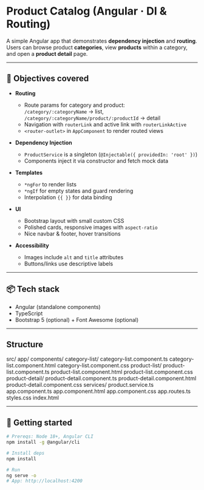 # Product Catalog (Angular · DI & Routing)

A simple Angular app that demonstrates **dependency injection** and **routing**.  
Users can browse product **categories**, view **products** within a category, and open a **product detail** page.

---

## 🎯 Objectives covered

- **Routing**
  - Route params for category and product:  
    `/category/:categoryName` → list, `/category/:categoryName/product/:productId` → detail
  - Navigation with `routerLink` and active link with `routerLinkActive`
  - `<router-outlet>` in `AppComponent` to render routed views

- **Dependency Injection**
  - `ProductService` is a singleton (`@Injectable({ providedIn: 'root' })`)
  - Components inject it via constructor and fetch mock data

- **Templates**
  - `*ngFor` to render lists
  - `*ngIf` for empty states and guard rendering
  - Interpolation `{{ }}` for data binding

- **UI**
  - Bootstrap layout with small custom CSS
  - Polished cards, responsive images with `aspect-ratio`
  - Nice navbar & footer, hover transitions

- **Accessibility**
  - Images include `alt` and `title` attributes
  - Buttons/links use descriptive labels

---

## 📦 Tech stack

- Angular (standalone components)
- TypeScript
- Bootstrap 5 (optional) + Font Awesome (optional)

---

## Structure

src/
  app/
    components/
      category-list/
        category-list.component.ts
        category-list.component.html
        category-list.component.css
      product-list/
        product-list.component.ts
        product-list.component.html
        product-list.component.css
      product-detail/
        product-detail.component.ts
        product-detail.component.html
        product-detail.component.css
    services/
      product.service.ts
    app.component.ts
    app.component.html
    app.component.css
    app.routes.ts
  styles.css
  index.html
  
---

## 🚀 Getting started

```bash
# Prereqs: Node 18+, Angular CLI
npm install -g @angular/cli

# Install deps
npm install

# Run
ng serve -o
# App: http://localhost:4200
